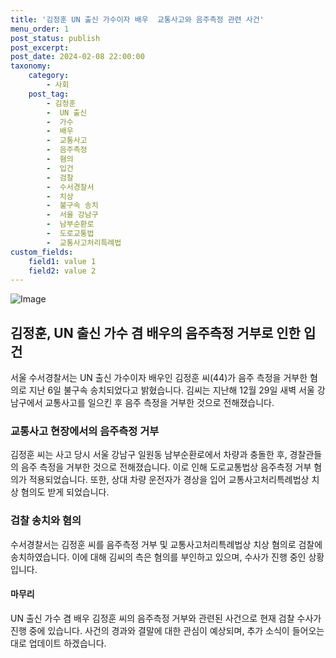 ```yaml
---
title: '김정훈 UN 출신 가수이자 배우  교통사고와 음주측정 관련 사건'
menu_order: 1
post_status: publish
post_excerpt: 
post_date: 2024-02-08 22:00:00
taxonomy:
    category:
        - 사회
    post_tag:
        - 김정훈
        -  UN 출신
        -  가수
        -  배우
        -  교통사고
        -  음주측정
        -  혐의
        -  입건
        -  검찰
        -  수서경찰서
        -  치상
        -  불구속 송치
        -  서울 강남구
        -  남부순환로
        -  도로교통법
        -  교통사고처리특례법
custom_fields:
    field1: value 1
    field2: value 2
---
```


![Image](https://imgnews.pstatic.net/image/009/2024/02/08/0005256759_001_20240208201601009.jpg?type=w647)

## 김정훈, UN 출신 가수 겸 배우의 음주측정 거부로 인한 입건
서울 수서경찰서는 UN 출신 가수이자 배우인 김정훈 씨(44)가 음주 측정을 거부한 혐의로 지난 6일 불구속 송치되었다고 밝혔습니다. 김씨는 지난해 12월 29일 새벽 서울 강남구에서 교통사고를 일으킨 후 음주 측정을 거부한 것으로 전해졌습니다.
### 교통사고 현장에서의 음주측정 거부
김정훈 씨는 사고 당시 서울 강남구 일원동 남부순환로에서 차량과 충돌한 후, 경찰관들의 음주 측정을 거부한 것으로 전해졌습니다. 이로 인해 도로교통법상 음주측정 거부 혐의가 적용되었습니다. 또한, 상대 차량 운전자가 경상을 입어 교통사고처리특례법상 치상 혐의도 받게 되었습니다.
### 검찰 송치와 혐의
수서경찰서는 김정훈 씨를 음주측정 거부 및 교통사고처리특례법상 치상 혐의로 검찰에 송치하였습니다. 이에 대해 김씨의 측은 혐의를 부인하고 있으며, 수사가 진행 중인 상황입니다.
#### 마무리
UN 출신 가수 겸 배우 김정훈 씨의 음주측정 거부와 관련된 사건으로 현재 검찰 수사가 진행 중에 있습니다. 사건의 경과와 결말에 대한 관심이 예상되며, 추가 소식이 들어오는 대로 업데이트 하겠습니다.
